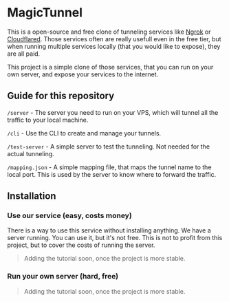 # MagicTunnel

This is a open-source and free clone of tunneling services like [Ngrok](https://ngrok.io) or [Cloudflared](https://github.com/cloudflare/cloudflared). Those services often are really usefull even in the free tier, but when running multiple services locally (that you would like to expose), they are all paid.

This project is a simple clone of those services, that you can run on your own server, and expose your services to the internet.

## Guide for this repository

`/server` - The server you need to run on your VPS, which will tunnel all the traffic to your local machine.

`/cli` - Use the CLI to create and manage your tunnels.

`/test-server` - A simple server to test the tunneling. Not needed for the actual tunneling.

`/mapping.json` - A simple mapping file, that maps the tunnel name to the local port. This is used by the server to know where to forward the traffic.

## Installation

### Use our service (easy, costs money)

There is a way to use this service without installing anything. We have a server running. You can use it, but it's not free. This is not to profit from this project, but to cover the costs of running the server.

> Adding the tutorial soon, once the project is more stable.

### Run your own server (hard, free)

> Adding the tutorial soon, once the project is more stable.